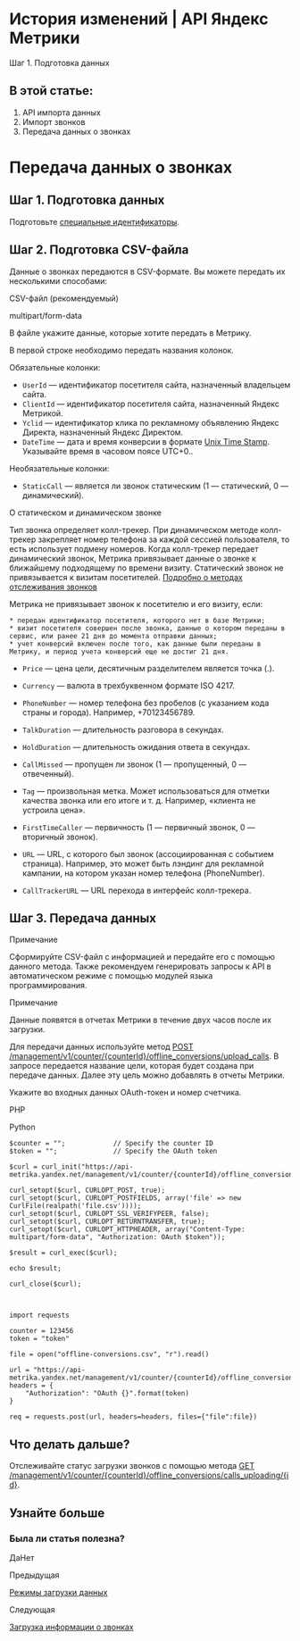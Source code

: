 # История изменений | API Яндекс Метрики

Шаг 1. Подготовка данных

## В этой статье:

  1. API импорта данных
  2. Импорт звонков
  3. Передача данных о звонках

# Передача данных о звонках

## [](ru/management/calls#data)Шаг 1. Подготовка данных

Подготовьте [специальные идентификаторы](conversion.md).

## [](ru/management/calls#csv)Шаг 2. Подготовка CSV-файла

Данные о звонках передаются в CSV-формате. Вы можете передать их несколькими способами:

CSV-файл (рекомендуемый)

multipart/form-data

В файле укажите данные, которые хотите передать в Метрику.

В первой строке необходимо передать названия колонок.

Обязательные колонки:

  * `UserId` — идентификатор посетителя сайта, назначенный владельцем сайта.
  * `ClientId` — идентификатор посетителя сайта, назначенный Яндекс Метрикой.
  * `Yclid` — идентификатор клика по рекламному объявлению Яндекс Директа, назначенный Яндекс Директом.
  * `DateTime` — дата и время конверсии в формате [Unix Time Stamp](http://www.unixtimestamp.com/index.php). Указывайте время в часовом поясе UTC+0..

Необязательные колонки:

  * `StaticCall` — является ли звонок статическим (1 — статический, 0 — динамический).

О статическом и динамическом звонке

Тип звонка определяет колл-трекер. При динамическом методе колл-трекер закрепляет номер телефона за каждой сессией пользователя, то есть использует подмену номеров. Когда колл-трекер передает динамический звонок, Метрика привязывает данные о звонке к ближайшему подходящему по времени визиту. Статический звонок не привязывается к визитам посетителей. [Подробно о методах отслеживания звонков](https://ya.cc/t/PlSdbuP7AmqdM)

Метрика не привязывает звонок к посетителю и его визиту, если:

    * передан идентификатор посетителя, которого нет в базе Метрики;
    * визит посетителя совершен после звонка, данные о котором переданы в сервис, или ранее 21 дня до момента отправки данных;
    * учет конверсий включен после того, как данные были переданы в Метрику, и период учета конверсий еще не достиг 21 дня.

  * `Price` — цена цели, десятичным разделителем является точка (.).

  * `Currency` — валюта в трехбуквенном формате ISO 4217.

  * `PhoneNumber` — номер телефона без пробелов (с указанием кода страны и города). Например, +70123456789.

  * `TalkDuration` — длительность разговора в секундах.

  * `HoldDuration` — длительность ожидания ответа в секундах.

  * `CallMissed` — пропущен ли звонок (1 — пропущенный, 0 — отвеченный).

  * `Tag` — произвольная метка. Может использоваться для отметки качества звонка или его итоге и т. д. Например, «клиента не устроила цена».

  * `FirstTimeCaller` — первичность (1 — первичный звонок, 0 — вторичный звонок).

  * `URL` — URL, с которого был звонок (ассоциированная с событием страница). Например, это может быть лэндинг для рекламной кампании, на котором указан номер телефона (PhoneNumber).

  * `CallTrackerURL` — URL перехода в интерфейс колл-трекера.

## [](ru/management/calls#upload)Шаг 3. Передача данных

Примечание

Сформируйте CSV-файл с информацией и передайте его с помощью данного метода. Также рекомендуем генерировать запросы к API в автоматическом режиме с помощью модулей языка программирования.

Примечание

Данные появятся в отчетах Метрики в течение двух часов после их загрузки.

Для передачи данных используйте метод [POST /management/v1/counter/{counterId}/offline_conversions/upload_calls](openapi/call/uploadcalls.md). В запросе передается название цели, которая будет создана при передаче данных. Далее эту цель можно добавлять в отчеты Метрики.

Укажите во входных данных OAuth-токен и номер счетчика.

PHP

Python
    
    
    $counter = "";            // Specify the counter ID
    $token = "";              // Specify the OAuth token
    
    $curl = curl_init("https://api-metrika.yandex.net/management/v1/counter/{counterId}/offline_conversions/upload_calls");
    
    curl_setopt($curl, CURLOPT_POST, true);
    curl_setopt($curl, CURLOPT_POSTFIELDS, array('file' => new CurlFile(realpath('file.csv'))));
    curl_setopt($curl, CURLOPT_SSL_VERIFYPEER, false);
    curl_setopt($curl, CURLOPT_RETURNTRANSFER, true);
    curl_setopt($curl, CURLOPT_HTTPHEADER, array("Content-Type: multipart/form-data", "Authorization: OAuth $token"));
    
    $result = curl_exec($curl);
    
    echo $result;
    
    curl_close($curl);
    
    
    
    import requests
    
    counter = 123456
    token = "token"
    
    file = open("offline-conversions.csv", "r").read()
    
    url = "https://api-metrika.yandex.net/management/v1/counter/{counterId}/offline_conversions/upload_calls".format(counter)
    headers = {
    	"Authorization": "OAuth {}".format(token)
    }
    
    req = requests.post(url, headers=headers, files={"file":file})
    

## [](ru/management/calls#other)Что делать дальше?

Отслеживайте статус загрузки звонков с помощью метода [GET /management/v1/counter/{counterId}/offline_conversions/calls_uploading/{id}](openapi/call/findcalluploadingbyid.md).

## [](ru/management/calls#uznajte-bolshe)Узнайте больше

### Была ли статья полезна?

ДаНет

Предыдущая

[Режимы загрузки данных](../data-import/modes.md)

Следующая

[Загрузка информации о звонках](openapi/call/uploadcalls.md)
